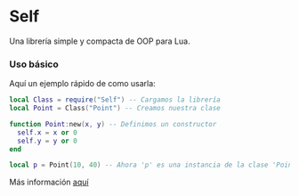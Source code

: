 # Self

Una librería simple y compacta de OOP para Lua.

### Uso básico

Aquí un ejemplo rápido de como usarla:

```lua
local Class = require("Self") -- Cargamos la librería
local Point = Class("Point") -- Creamos nuestra clase

function Point:new(x, y) -- Definimos un constructor
  self.x = x or 0
  self.y = y or 0
end

local p = Point(10, 40) -- Ahora 'p' es una instancia de la clase 'Point'
```

Más información [aquí](https://github.com/M1que4s/Self/blob/master/Docs_es.md)